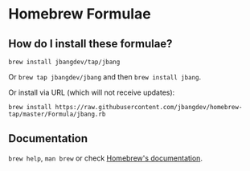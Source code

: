 # Homebrew Formulae

## How do I install these formulae?
`brew install jbangdev/tap/jbang`

Or `brew tap jbangdev/jbang` and then `brew install jbang`.

Or install via URL (which will not receive updates):

```
brew install https://raw.githubusercontent.com/jbangdev/homebrew-tap/master/Formula/jbang.rb
```

## Documentation
`brew help`, `man brew` or check [Homebrew's documentation](https://docs.brew.sh).
